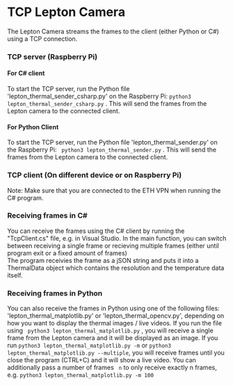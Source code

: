 # TCP Lepton Camera 
The Lepton Camera streams the frames to the client (either Python or C#) using a TCP connection.

### TCP server (Raspberry Pi)
#### For C# client
To start the TCP server, run the Python file 'lepton_thermal_sender_csharp.py' on the Raspberry Pi: `python3 lepton_thermal_sender_csharp.py` . This will send the frames from the Lepton camera to the connected client.

#### For Python Client
To start the TCP server, run the Python file 'lepton_thermal_sender.py' on the Raspberry Pi: ` python3 lepton_thermal_sender.py` . This will send the frames from the Lepton camera to the connected client.

### TCP client (On different device or on Raspberry Pi)
Note: Make sure that you are connected to the ETH VPN when running the C# program. 

### Receiving frames in C#
You can receive the frames using the C# client by running the "TcpClient.cs" file, e.g. in Visual Studio. In the main function, you can switch between receiving a single frame or recieving multiple frames (either until program exit or a fixed amount of frames)   
The program receivies the frame as a jSON string and puts it into a ThermalData object which contains the resolution and the temperature data itself. 

### Receiving frames in Python 
You can also receive the frames in Python using one of the following files: 'lepton_thermal_matplotlib.py' or 'lepton_thermal_opencv.py', depending on how you want to display the thermal images / live videos. 
If you run the file using ` python3 lepton_thermal_matplotlib.py` , you will receive a single frame from the Lepton camera and it will be displayed as an image. If you run `python3 lepton_thermal_matplotlib.py -m` or `python3 lepton_thermal_matplotlib.py --multiple`, 
you will receive frames until you close the program (CTRL+C) and it will show a live video. You can additionally pass a number of frames ` n` to only receive exactly n frames, e.g. `python3 lepton_thermal_matplotlib.py -m 100`
